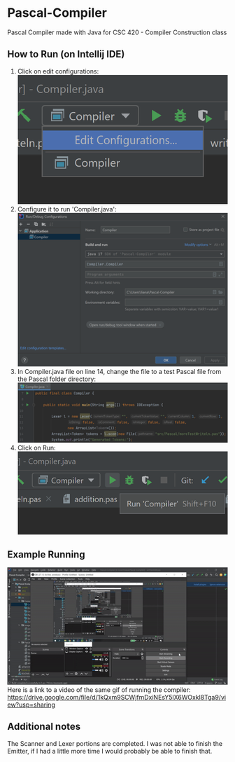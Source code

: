 # Pascal-Compiler
Pascal Compiler made with Java for CSC 420 - Compiler Construction class  

## How to Run (on Intellij IDE)  
1. Click on edit configurations:  
![](src/imageReadme/editconfig.png)  
2. Configure it to run 'Compiler.java':  
![](src/imageReadme/edit2.png)
3. In Compiler.java file on line 14, change the file to a test Pascal file from the Pascal folder directory:
![](src/imageReadme/comp.png)
4. Click on Run:  
![](src/imageReadme/run.png)

## Example Running
![](src/imageReadme/example.gif)  
Here is a link to a video of the same gif of running the compiler:  
https://drive.google.com/file/d/1kQxm9SCWjfmDxiNEsY5lX6WOxkl8Tga9/view?usp=sharing  

## Additional notes
The Scanner and Lexer portions are completed. I was not able to finish the Emitter, if I had a little more time I would probably be able to finish that.
